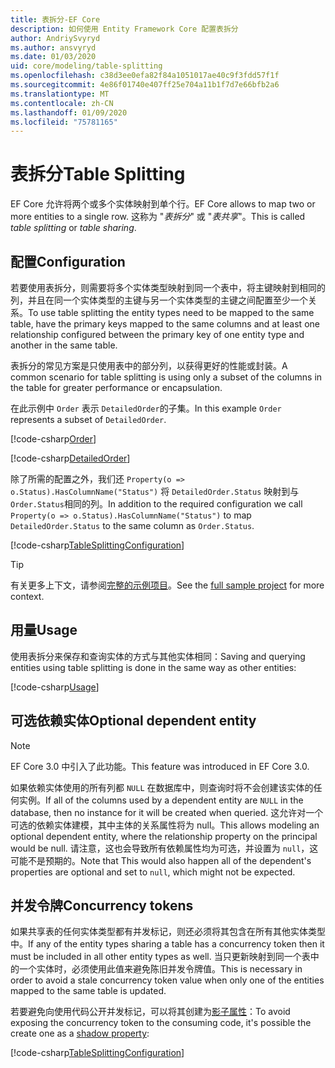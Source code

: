 ```yaml
---
title: 表拆分-EF Core
description: 如何使用 Entity Framework Core 配置表拆分
author: AndriySvyryd
ms.author: ansvyryd
ms.date: 01/03/2020
uid: core/modeling/table-splitting
ms.openlocfilehash: c38d3ee0efa82f84a1051017ae40c9f3fdd57f1f
ms.sourcegitcommit: 4e86f01740e407ff25e704a11b1f7d7e66bfb2a6
ms.translationtype: MT
ms.contentlocale: zh-CN
ms.lasthandoff: 01/09/2020
ms.locfileid: "75781165"
---
```

# <a name="table-splitting"></a><span data-ttu-id="8db01-103">表拆分</span><span class="sxs-lookup"><span data-stu-id="8db01-103">Table Splitting</span></span>

<span data-ttu-id="8db01-104">EF Core 允许将两个或多个实体映射到单个行。</span><span class="sxs-lookup"><span data-stu-id="8db01-104">EF Core allows to map two or more entities to a single row.</span></span> <span data-ttu-id="8db01-105">这称为 "_表拆分_" 或 "_表共享_"。</span><span class="sxs-lookup"><span data-stu-id="8db01-105">This is called _table splitting_ or _table sharing_.</span></span>

## <a name="configuration"></a><span data-ttu-id="8db01-106">配置</span><span class="sxs-lookup"><span data-stu-id="8db01-106">Configuration</span></span>

<span data-ttu-id="8db01-107">若要使用表拆分，则需要将多个实体类型映射到同一个表中，将主键映射到相同的列，并且在同一个实体类型的主键与另一个实体类型的主键之间配置至少一个关系。</span><span class="sxs-lookup"><span data-stu-id="8db01-107">To use table splitting the entity types need to be mapped to the same table, have the primary keys mapped to the same columns and at least one relationship configured between the primary key of one entity type and another in the same table.</span></span>

<span data-ttu-id="8db01-108">表拆分的常见方案是只使用表中的部分列，以获得更好的性能或封装。</span><span class="sxs-lookup"><span data-stu-id="8db01-108">A common scenario for table splitting is using only a subset of the columns in the table for greater performance or encapsulation.</span></span>

<span data-ttu-id="8db01-109">在此示例中 `Order` 表示 `DetailedOrder`的子集。</span><span class="sxs-lookup"><span data-stu-id="8db01-109">In this example `Order` represents a subset of `DetailedOrder`.</span></span>

[!code-csharp[Order](../../../samples/core/Modeling/TableSplitting/Order.cs?name=Order)]

[!code-csharp[DetailedOrder](../../../samples/core/Modeling/TableSplitting/DetailedOrder.cs?name=DetailedOrder)]

<span data-ttu-id="8db01-110">除了所需的配置之外，我们还 `Property(o => o.Status).HasColumnName("Status")` 将 `DetailedOrder.Status` 映射到与 `Order.Status`相同的列。</span><span class="sxs-lookup"><span data-stu-id="8db01-110">In addition to the required configuration we call `Property(o => o.Status).HasColumnName("Status")` to map `DetailedOrder.Status` to the same column as `Order.Status`.</span></span>

[!code-csharp[TableSplittingConfiguration](../../../samples/core/Modeling/TableSplitting/TableSplittingContext.cs?name=TableSplitting)]

> [!TIP]
> <span data-ttu-id="8db01-111">有关更多上下文，请参阅[完整的示例项目](https://github.com/aspnet/EntityFramework.Docs/tree/master/samples/core/Modeling/TableSplitting)。</span><span class="sxs-lookup"><span data-stu-id="8db01-111">See the [full sample project](https://github.com/aspnet/EntityFramework.Docs/tree/master/samples/core/Modeling/TableSplitting) for more context.</span></span>

## <a name="usage"></a><span data-ttu-id="8db01-112">用量</span><span class="sxs-lookup"><span data-stu-id="8db01-112">Usage</span></span>

<span data-ttu-id="8db01-113">使用表拆分来保存和查询实体的方式与其他实体相同：</span><span class="sxs-lookup"><span data-stu-id="8db01-113">Saving and querying entities using table splitting is done in the same way as other entities:</span></span>

[!code-csharp[Usage](../../../samples/core/Modeling/TableSplitting/Program.cs?name=Usage)]

## <a name="optional-dependent-entity"></a><span data-ttu-id="8db01-114">可选依赖实体</span><span class="sxs-lookup"><span data-stu-id="8db01-114">Optional dependent entity</span></span>

> [!NOTE]
> <span data-ttu-id="8db01-115">EF Core 3.0 中引入了此功能。</span><span class="sxs-lookup"><span data-stu-id="8db01-115">This feature was introduced in EF Core 3.0.</span></span>

<span data-ttu-id="8db01-116">如果依赖实体使用的所有列都 `NULL` 在数据库中，则查询时将不会创建该实体的任何实例。</span><span class="sxs-lookup"><span data-stu-id="8db01-116">If all of the columns used by a dependent entity are `NULL` in the database, then no instance for it will be created when queried.</span></span> <span data-ttu-id="8db01-117">这允许对一个可选的依赖实体建模，其中主体的关系属性将为 null。</span><span class="sxs-lookup"><span data-stu-id="8db01-117">This allows modeling an optional dependent entity, where the relationship property on the principal would be null.</span></span> <span data-ttu-id="8db01-118">请注意，这也会导致所有依赖属性均为可选，并设置为 `null`，这可能不是预期的。</span><span class="sxs-lookup"><span data-stu-id="8db01-118">Note that This would also happen all of the dependent's properties are optional and set to `null`, which might not be expected.</span></span>

## <a name="concurrency-tokens"></a><span data-ttu-id="8db01-119">并发令牌</span><span class="sxs-lookup"><span data-stu-id="8db01-119">Concurrency tokens</span></span>

<span data-ttu-id="8db01-120">如果共享表的任何实体类型都有并发标记，则还必须将其包含在所有其他实体类型中。</span><span class="sxs-lookup"><span data-stu-id="8db01-120">If any of the entity types sharing a table has a concurrency token then it must be included in all other entity types as well.</span></span> <span data-ttu-id="8db01-121">当只更新映射到同一个表中的一个实体时，必须使用此值来避免陈旧并发令牌值。</span><span class="sxs-lookup"><span data-stu-id="8db01-121">This is necessary in order to avoid a stale concurrency token value when only one of the entities mapped to the same table is updated.</span></span>

<span data-ttu-id="8db01-122">若要避免向使用代码公开并发标记，可以将其创建为[影子属性](xref:core/modeling/shadow-properties)：</span><span class="sxs-lookup"><span data-stu-id="8db01-122">To avoid exposing the concurrency token to the consuming code, it's possible the create one as a [shadow property](xref:core/modeling/shadow-properties):</span></span>

[!code-csharp[TableSplittingConfiguration](../../../samples/core/Modeling/TableSplitting/TableSplittingContext.cs?name=ConcurrencyToken&highlight=2)]
